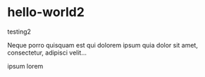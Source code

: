 # hello-world2
testing2


Neque porro quisquam est qui dolorem ipsum quia dolor sit amet, consectetur, adipisci velit...

ipsum lorem
